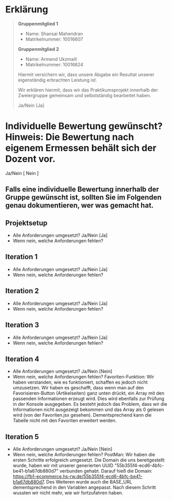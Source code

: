 # Erklärung

> **Gruppenmitglied 1**
> * Name: Shansai Mahendran
> * Matrikelnummer: 10016607
>
> **Gruppenmitglied 2**
> * Name: Armend Ukzmaili
> * Matrikelnummer: 10016824
>
> Hiermit versichern wir, dass unsere Abgabe ein Resultat unserer eigenständig erbrachten Leistung ist.
>
> Wir erklären hiermit, dass wir das Praktikumsprojekt innerhalb der Zweiergruppe gemeinsam und selbstständig bearbeitet haben.
>
> Ja/Nein [Ja]

# Individuelle Bewertung gewünscht? Hinweis: Die Bewertung nach eigenem Ermessen behält sich der Dozent vor.
Ja/Nein [ Nein ]

## Falls eine individuelle Bewertung innerhalb der Gruppe gewünscht ist, sollten Sie im Folgenden genau dokumentieren, wer was gemacht hat.

## Projektsetup
* Alle Anforderungen umgesetzt? Ja/Nein [Ja]
* Wenn nein, welche Anforderungen fehlen?

## Iteration 1
* Alle Anforderungen umgesetzt? Ja/Nein [Ja]
* Wenn nein, welche Anforderungen fehlen?

## Iteration 2
* Alle Anforderungen umgesetzt? Ja/Nein [Ja]
* Wenn nein, welche Anforderungen fehlen?

## Iteration 3
* Alle Anforderungen umgesetzt? Ja/Nein [Ja]
* Wenn nein, welche Anforderungen fehlen?

## Iteration 4
* Alle Anforderungen umgesetzt? Ja/Nein [Nein]
* Wenn nein, welche Anforderungen fehlen?
    Favoriten-Funktion:
    Wir haben verstanden, wie es funktioniert, schaffen es jedoch nicht umzusetzen. Wir haben es geschafft, dass wenn man auf den Favorisieren-Button (Artikelseiten) ganz unten drückt, ein Array mit den passenden Informationen erzeugt wird. Dies wird ebenfalls zur Prüfung in der Konsole ausgegeben. Es besteht jedoch das Problem, dass wir die Informationen nicht ausgezeigt bekommen und das Array als 0 gelesen wird (von der Favoriten.jsx gesehen). Dementsprechend kann die Tabelle nicht mit den Favoriten erweitert werden.

## Iteration 5
* Alle Anforderungen umgesetzt? Ja/Nein [Nein]
* Wenn nein, welche Anforderungen fehlen?
    PostMan:
    Wir haben die ersten Schritte erfolgreich umgesetzt. Die Domain die uns bereitgestellt wurde, haben wir mit unserer generierten UUID "55b355f4-ecd6-4bfc-be41-b1a67db880d7" verbunden gehabt.
    Darauf hieß die Domain: https://fb1-ecommerce.hs-rw.de/55b355f4-ecd6-4bfc-be41-b1a67db880d7.
    Des Weiteren wurde auch die BASE_URL dementsprechend in den Variablen angepasst. 
    Nach diesem Schritt wussten wir nicht mehr, wie wir fortzufahren haben. 

